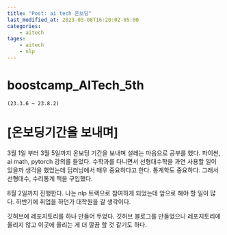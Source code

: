 ```yaml
---
title: "Post: ai tech 온보딩"
last_modified_at: 2023-03-08T16:20:02-05:00
categories:
    - aitech
tages:
    - aitech
    - nlp
---
```




<!-- ![image](https://user-images.githubusercontent.com/45550607/102208312-9b284180-3f12-11eb-8467-7b5ea1779ac7.png)
{: .align-center} -->


# boostcamp_AITech_5th


```angular2html
(23.3.6 ~ 23.8.2)
```

# [온보딩기간을 보내며]
3월 1일 부터 3월 5일까지 온보딩 기간을 보내며 설레는 마음으로 공부를 했다. 파이썬, ai math, pytorch 강의를 들었다. 수학과를 다니면서 선형대수학을 과연 사용할 일이 있을까 생각을 했었는데 딥러닝에서 매우 중요하다고 한다. 통계학도 중요하다. 그래서 선형대수, 수리통계 책을 구입했다. 

8월 2일까지 진행한다. 나는 nlp 트랙으로 참여하게 되었는데 앞으로 해야 할 일이 많다. 하반기에 취업을 하던가 대학원을 갈 생각이다.

깃허브에 레포지토리를 하나 만들어 두었다. 깃허브 블로그를 만들었으니 레포지토리에 올리지 않고 이곳에 올리는 게 더 깔끔 할 것 같기도 하다.
